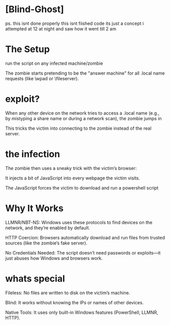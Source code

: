 # [Blind-Ghost]
ps. this isnt done properly this isnt fiished code its just a concept i attempted at 12 at night and saw how it went till 2 am
# The Setup
run the script on any infected machine/zombie

The zombie starts pretending to be the "answer machine" for all .local name requests (like \\wpad or \\fileserver).

# exploit?
When any other device on the network tries to access a .local name (e.g., by mistyping a share name or during a network scan), the zombie jumps in

This tricks the victim into connecting to the zombie instead of the real server.

# the infection
The zombie then uses a sneaky trick with the victim’s browser:

It injects a bit of JavaScript into every webpage the victim visits.

The JavaScript forces the victim to download and run a powershell script


# Why It Works
LLMNR/NBT-NS: Windows uses these protocols to find devices on the network, and they’re enabled by default.

HTTP Coercion: Browsers automatically download and run files from trusted sources (like the zombie’s fake server).

No Credentials Needed: The script doesn’t need passwords or exploits—it just abuses how Windows and browsers work.

# whats special
Fileless: No files are written to disk on the victim’s machine.

Blind: It works without knowing the IPs or names of other devices.

Native Tools: It uses only built-in Windows features (PowerShell, LLMNR, HTTP).
